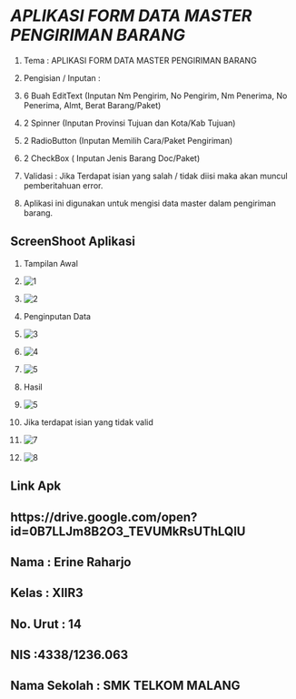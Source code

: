 <h1><i><b>APLIKASI FORM DATA MASTER PENGIRIMAN BARANG</b></i></h1>


1. Tema : APLIKASI FORM DATA MASTER PENGIRIMAN BARANG

2. Pengisian / Inputan  :
 1. 6 Buah EditText (Inputan Nm Pengirim, No Pengirim, Nm Penerima, No Penerima, Almt, Berat Barang/Paket)
 2. 2 Spinner (Inputan Provinsi Tujuan dan Kota/Kab Tujuan)
 3. 2 RadioButton (Inputan Memilih Cara/Paket Pengiriman)
 4. 2 CheckBox ( Inputan Jenis Barang Doc/Paket)
   
3. Validasi : Jika Terdapat isian yang salah / tidak diisi maka akan muncul pemberitahuan error.

4. Aplikasi ini digunakan untuk mengisi data master dalam pengiriman barang.

<h2>ScreenShoot Aplikasi</h2>

1. Tampilan Awal

  1. ![1](https://cloud.githubusercontent.com/assets/15698938/19208293/dd8796e4-8d22-11e6-81ea-728d814f8b11.png)
  
  2. ![2](https://cloud.githubusercontent.com/assets/15698938/19208296/dd89ecdc-8d22-11e6-9d81-8db12d631d54.png)
  
2. Penginputan Data

  1. ![3](https://cloud.githubusercontent.com/assets/15698938/19208295/dd890eca-8d22-11e6-93f5-d7c0a051d354.png)
   
  2. ![4](https://cloud.githubusercontent.com/assets/15698938/19208298/dd8d5fc0-8d22-11e6-87c5-22dffdbb0fbf.png)
   
  3. ![5](https://cloud.githubusercontent.com/assets/15698938/19208297/dd8ce63a-8d22-11e6-9a8d-ebf982cb0f5b.png)
   
3. Hasil

  1. ![5](https://cloud.githubusercontent.com/assets/15698938/19208297/dd8ce63a-8d22-11e6-9a8d-ebf982cb0f5b.png)
  
4. Jika terdapat isian yang tidak valid

  1. ![7](https://cloud.githubusercontent.com/assets/15698938/19208299/ddb5986e-8d22-11e6-8081-5f636daf8a32.png)
  
  2. ![8](https://cloud.githubusercontent.com/assets/15698938/19208300/ddba3b6c-8d22-11e6-8cd7-62ce81e8e70c.png)

<h2>Link Apk </h2>
<h2>https://drive.google.com/open?id=0B7LLJm8B2O3_TEVUMkRsUThLQlU</h2>

<h2>
Nama  : Erine Raharjo</h2>
<h2>
Kelas : XIIR3</h2>
<h2>
No. Urut : 14</h2>
<h2>
NIS :4338/1236.063</h2>
<h2>
Nama Sekolah  : SMK TELKOM MALANG
</h2>
